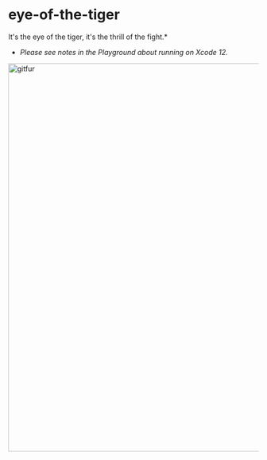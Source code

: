 # eye-of-the-tiger
It's the eye of the tiger, it's the thrill of the fight.*

* _Please see notes in the Playground about running on Xcode 12._

<img width="779" alt="gitfur" src="https://user-images.githubusercontent.com/641197/97022027-7ada9880-1508-11eb-9c25-eb448e59f355.png">
